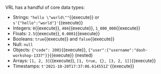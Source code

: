 VRL has a handful of core data types:

* Strings: `"hello \"world\""`{{execute}} or `s'{"hello":"world"}'`{{execute}}
* Integers: `0`{{execute}}, `404`{{execute}}, `1_000_000`{{execute}}
* Floats: `2.5`{{execute}}, `0.0001`{{execute}}
* Booleans: `true`{{execute}} and `false`{{execute}}
* Null: `null`
* Objects: `{"code": 200}`{{execute}}, `{"user":{"username":"dash-workshop-1337"}}`{{execute}} (nested)
* Arrays: `[1, 2, 3]`{{execute}}, `[1, true, {}, [3, 2, 1]]`{{execute}}
* Timestamps: `t'2021-10-20T17:37:06.614551Z'`{{execute}}